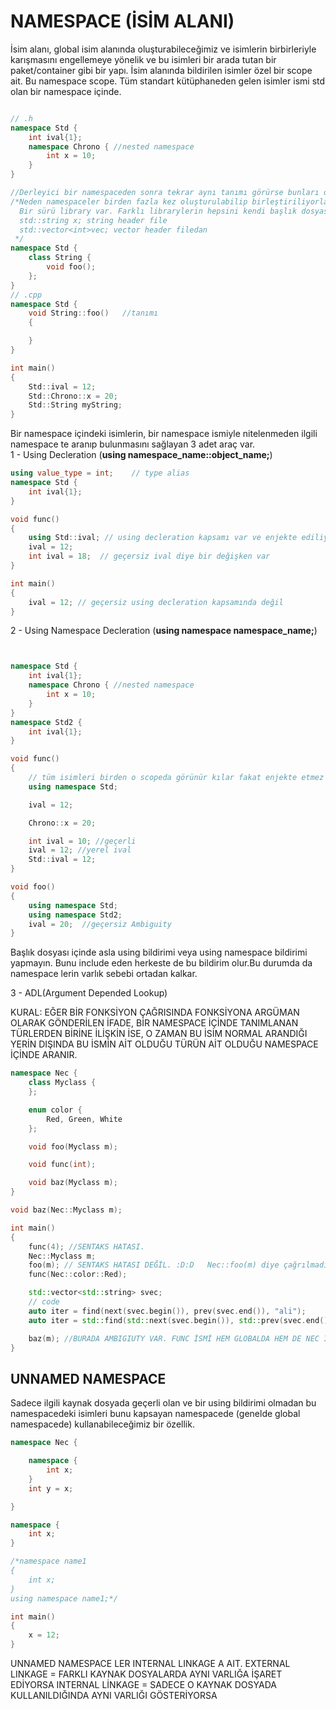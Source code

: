 # NAMESPACE (İSİM ALANI)
İsim alanı, global isim alanında oluşturabileceğimiz ve isimlerin birbirleriyle karışmasını engellemeye yönelik ve bu isimleri
bir arada tutan bir paket/container gibi bir yapı. İsim alanında bildirilen isimler özel bir scope ait. Bu namespace scope. Tüm standart kütüphaneden gelen isimler ismi std olan bir namespace içinde.
```cpp 

// .h
namespace Std {
    int ival{1};
    namespace Chrono { //nested namespace
        int x = 10;
    }
}

//Derleyici bir namespaceden sonra tekrar aynı tanımı görürse bunları otomatik birleştirir.
/*Neden namespaceler birden fazla kez oluşturulabilip birleştiriliyorlar?
  Bir sürü library var. Farklı librarylerin hepsini kendi başlık dosyası içinde aynı namespacelere koyuyor bunları.
  std::string x; string header file
  std::vector<int>vec; vector header filedan
 */
namespace Std {
    class String {
        void foo();
    };
}
// .cpp
namespace Std {
    void String::foo()   //tanımı
    {

    }
}

int main()
{
    Std::ival = 12;
    Std::Chrono::x = 20;
    Std::String myString;
}
```
Bir namespace içindeki isimlerin, bir namespace ismiyle nitelenmeden ilgili namespace te aranıp bulunmasını sağlayan 3 adet araç var.  
1 - Using Decleration (**using namespace_name::object_name;**) 
```cpp
using value_type = int;    // type alias
namespace Std {
    int ival{1};
}

void func()
{
    using Std::ival; // using decleration kapsamı var ve enjekte ediliyor
    ival = 12;
    int ival = 18;  // geçersiz ival diye bir değişken var
}

int main()
{
    ival = 12; // geçersiz using decleration kapsamında değil
}
```
2 - Using Namespace Decleration (**using namespace namespace_name;**) 
```cpp


namespace Std {
    int ival{1};
    namespace Chrono { //nested namespace
        int x = 10;
    }
}
namespace Std2 {
    int ival{1};
}

void func()
{
    // tüm isimleri birden o scopeda görünür kılar fakat enjekte etmez
    using namespace Std;

    ival = 12;

    Chrono::x = 20;

    int ival = 10; //geçerli
    ival = 12; //yerel ival
    Std::ival = 12;
}

void foo()
{
    using namespace Std;
    using namespace Std2;
    ival = 20;  //geçersiz Ambiguity
}
```
Başlık dosyası içinde asla using bildirimi veya using namespace bildirimi yapmayın.
Bunu include eden herkeste de bu bildirim olur.Bu durumda da namespace lerin varlık sebebi ortadan kalkar.

3 - ADL(Argument Depended Lookup)  

KURAL: EĞER BİR FONKSİYON ÇAĞRISINDA FONKSİYONA ARGÜMAN OLARAK GÖNDERİLEN İFADE, BİR NAMESPACE İÇİNDE TANIMLANAN TÜRLERDEN BİRİNE İLİŞKİN İSE, O ZAMAN BU İSİM NORMAL ARANDIĞI YERİN DIŞINDA BU İSMİN AİT OLDUĞU TÜRÜN AİT OLDUĞU NAMESPACE İÇİNDE ARANIR.

```cpp
namespace Nec {
    class Myclass {
    };

    enum color {
        Red, Green, White
    };

    void foo(Myclass m);

    void func(int);

    void baz(Myclass m);
}

void baz(Nec::Myclass m);

int main()
{
    func(4); //SENTAKS HATASI.
    Nec::Myclass m;
    foo(m); // SENTAKS HATASI DEĞİL. :D:D	Nec::foo(m) diye çağrılmadığı halde sentaks hatası değil.
    func(Nec::color::Red);

    std::vector<std::string> svec;
    // code
    auto iter = find(next(svec.begin()), prev(svec.end()), "ali");
    auto iter = std::find(std::next(svec.begin()), std::prev(svec.end()), "ali");

    baz(m); //BURADA AMBIGIUTY VAR. FUNC İSMİ HEM GLOBALDA HEM DE NEC İÇİNDE BULUNDU. ÖNCELİK YOK BURADA.
}
```
## UNNAMED NAMESPACE

Sadece ilgili kaynak dosyada geçerli olan ve bir using bildirimi olmadan bu namespacedeki isimleri bunu kapsayan namespacede (genelde global namespacede) kullanabileceğimiz bir özellik.
```cpp
namespace Nec {

    namespace {
        int x;
    }
    int y = x;

}

namespace {
    int x;
}

/*namespace name1
{
    int x;
}
using namespace name1;*/

int main()
{
    x = 12;
}
```
UNNAMED NAMESPACE LER INTERNAL LINKAGE A AIT.
EXTERNAL LINKAGE = FARKLI KAYNAK DOSYALARDA AYNI VARLIĞA İŞARET EDİYORSA
INTERNAL LİNKAGE = SADECE O KAYNAK DOSYADA KULLANILDIĞINDA AYNI VARLIĞI GÖSTERİYORSA

